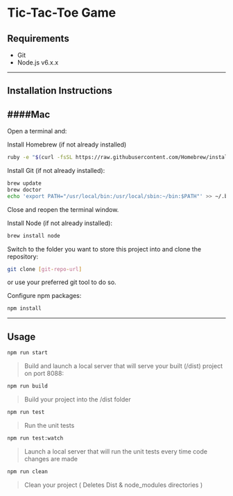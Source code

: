 # Tic-Tac-Toe Game

Requirements
------------
  - Git
  - Node.js v6.x.x
---

Installation Instructions
-------------------------

####Mac
---

Open a terminal and:

Install Homebrew (if not already installed)

```sh
ruby -e "$(curl -fsSL https://raw.githubusercontent.com/Homebrew/install/master/install)"
```
    
Install Git (if not already installed):

```sh
brew update
brew doctor
echo 'export PATH="/usr/local/bin:/usr/local/sbin:~/bin:$PATH"' >> ~/.bash_profile
```    
Close and reopen the terminal window.

Install Node (if not already installed):

```sh
brew install node
```

Switch to the folder you want to store this project into and clone the repository:

```sh
git clone [git-repo-url]
```

or use your preferred git tool to do so.

Configure npm packages:

```sh
npm install
```

---

Usage
-----
```sh
npm run start
```
> Build and launch a local server that will serve your built (/dist) project on port 8088:

```sh
npm run build
```
> Build your project into the /dist folder

```sh
npm run test
```
> Run the unit tests

```sh
npm run test:watch
```
> Launch a local server that will run the unit tests every time code changes are made

```sh
npm run clean
```
> Clean your project ( Deletes Dist & node_modules directories )
